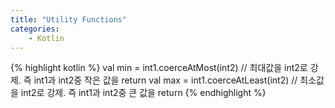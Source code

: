 ```yaml
---
title: "Utility Functions"
categories:
    - Kotlin
---
```

{% highlight kotlin %}
val min = int1.coerceAtMost(int2)   //  최대값을 int2로 강제. 즉 int1과 int2중 작은 값을 return
val max = int1.coerceAtLeast(int2)   //  최소값을 int2로 강제. 즉 int1과 int2중 큰 값을 return
{% endhighlight %}